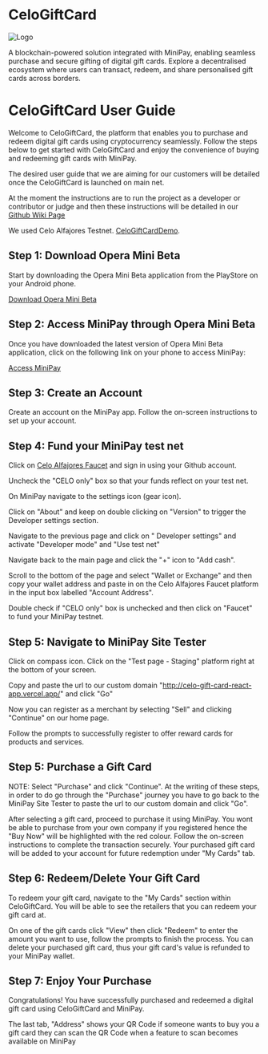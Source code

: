 # CeloGiftCard

![Logo](https://github.com/MrPeterManda/CeloGiftCard/packages/react-app/public/gift_card_landing.png)

A blockchain-powered solution integrated with MiniPay, enabling seamless purchase and secure gifting of digital gift cards. Explore a decentralised ecosystem where users can transact, redeem, and share personalised gift cards across borders.

# CeloGiftCard User Guide

Welcome to CeloGiftCard, the platform that enables you to purchase and redeem digital gift cards using cryptocurrency seamlessly. Follow the steps below to get started with CeloGiftCard and enjoy the convenience of buying and redeeming gift cards with MiniPay.

The desired user guide that we are aiming for our customers will be detailed once the CeloGiftCard is launched on main net.

At the moment the instructions are to run the project as a developer or contributor or judge and then these instructions will be detailed in our [Github Wiki Page](https://github.com/MrPeterManda/CeloGiftCard/wiki)

We used Celo Alfajores Testnet. [CeloGiftCardDemo](https://youtu.be/J11hi7SDbCE). 

## Step 1: Download Opera Mini Beta

Start by downloading the Opera Mini Beta application from the PlayStore on your Android phone.

[Download Opera Mini Beta](https://play.google.com/store/apps/details?id=com.opera.mini.native.beta&hl=en&gl=US)

## Step 2: Access MiniPay through Opera Mini Beta

Once you have downloaded the latest version of Opera Mini Beta application, click on the following link on your phone to access MiniPay:

[Access MiniPay](https://opmini.page.link/d6VPt8LBwbAxstun8)

## Step 3: Create an Account

Create an account on the MiniPay app. Follow the on-screen instructions to set up your account.

## Step 4: Fund your MiniPay test net

Click on [Celo Alfajores Faucet](https://faucet.celo.org/alfajores) and sign in using your Github account.

Uncheck the "CELO only" box so that your funds reflect on your test net.

On MiniPay navigate to the settings icon (gear icon).

Click on "About" and keep on double clicking on "Version" to trigger the Developer settings section.

Navigate to the previous page and click on " Developer settings" and activate "Developer mode" and "Use test net"

Navigate back to the main page and click the "+" icon to "Add cash".

Scroll to the bottom of the page and select "Wallet or Exchange" and then copy your wallet address and paste in on the Celo Alfajores Faucet platform in the input box labelled "Account Address".

Double check if "CELO only" box is unchecked and then click on "Faucet" to fund your MiniPay testnet.


## Step 5: Navigate to MiniPay Site Tester

Click on compass icon. Click on the "Test page - Staging" platform right at the bottom of your screen.

Copy and paste the url to our custom domain "http://celo-gift-card-react-app.vercel.app/" and click "Go"

Now you can register as a merchant by selecting "Sell" and clicking "Continue" on our home page.

Follow the prompts to successfully register to offer reward cards for products and services.

## Step 5: Purchase a Gift Card

NOTE: Select "Purchase" and click "Continue". At the writing of these steps, in order to do go through the "Purchase" journey you have to go back to the MiniPay Site Tester to paste the url to our custom domain and click "Go".

After selecting a gift card, proceed to purchase it using MiniPay. You wont be able to purchase from your own company if you registered hence the "Buy Now" will be highlighted with the red colour.
Follow the on-screen instructions to complete the transaction securely. Your purchased gift card will be added to your account for future redemption under "My Cards" tab.

## Step 6: Redeem/Delete Your Gift Card

To redeem your gift card, navigate to the "My Cards" section within CeloGiftCard.
You will be able to see the retailers that you can redeem your gift card at.

On one of the gift cards click "View" then click "Redeem" to enter the amount you want to use, follow the prompts to finish the process.
You can delete your purchased gift card, thus your gift card's value is refunded to your MiniPay wallet.

## Step 7: Enjoy Your Purchase

Congratulations! You have successfully purchased and redeemed a digital gift card using CeloGiftCard and MiniPay. 

The last tab, "Address" shows your QR Code if someone wants to buy you a gift card they can scan the QR Code when a feature to scan becomes available on MiniPay 
